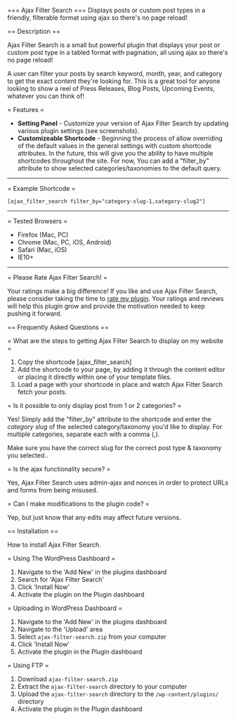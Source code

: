 === Ajax Filter Search ===
Displays posts or custom post types in a friendly, filterable format using ajax so there's no page reload!

== Description ==

Ajax Filter Search is a small but powerful plugin that displays your post or custom post type in a tabled format with pagination, all using ajax so there's no page reload! 

A user can filter your posts by search keyword, month, year, and category to get the exact content they're looking for. This is a great tool for anyone looking to show a reel of Press Releases, Blog Posts, Upcoming Events, whatever you can think of!


= Features =
* **Setting Panel** - Customize your version of Ajax Filter Search by updating various plugin settings (see screenshots).
* **Customizeable Shortcode** - Beginning the process of allow overriding of the default values in the general settings with custom shortcode attributes. In the future, this will give you the ability to have multiple shortcodes throughout the site. For now, You can add a "filter_by" attribute to show selected categories/taxonomies to the default query.

***

= Example Shortcode =

    [ajax_filter_search filter_by="category-slug-1,category-slug2"]

***
   

= Tested Browsers =

* Firefox (Mac, PC)
* Chrome (Mac, PC, iOS, Android)
* Safari (Mac, iOS)
* IE10+

***


= Please Rate Ajax Filter Search! =

Your ratings make a big difference! If you like and use Ajax Filter Search, please consider taking the time to [rate my plugin](http://wordpress.org/support/view/plugin-reviews/ajax-filter-search). Your ratings and reviews will help this plugin grow and provide the motivation needed to keep pushing it forward.



== Frequently Asked Questions ==


= What are the steps to getting Ajax Filter Search to display on my website =

1. Copy the shortcode [ajax_filter_search]
2. Add the shortcode to your page, by adding it through the content editor or placing it directly within one of your template files.
3. Load a page with your shortcode in place and watch Ajax Filter Search fetch your posts. 

= Is it possible to only display post from 1 or 2 categories? =

Yes! Simply add the "filter_by" attribute to the shortcode and enter the *category slug* of the selected category/taxonomy you'd like to display. For multiple categories, separate each with a comma (,).

Make sure you have the correct slug for the correct post type & taxonomy you selected..

= Is the ajax functionality secure? =

Yes, Ajax Filter Search uses admin-ajax and nonces in order to protect URLs and forms from being misused.

= Can I make modifications to the plugin code? =

Yep, but just know that any edits may affect future versions.


== Installation ==

How to install Ajax Filter Search.

= Using The WordPress Dashboard =

1. Navigate to the 'Add New' in the plugins dashboard
2. Search for 'Ajax Filter Search'
3. Click 'Install Now'
4. Activate the plugin on the Plugin dashboard

= Uploading in WordPress Dashboard =

1. Navigate to the 'Add New' in the plugins dashboard
2. Navigate to the 'Upload' area
3. Select `ajax-filter-search.zip` from your computer
4. Click 'Install Now'
5. Activate the plugin in the Plugin dashboard

= Using FTP =

1. Download `ajax-filter-search.zip`
2. Extract the `ajax-filter-search` directory to your computer
3. Upload the `ajax-filter-search` directory to the `/wp-content/plugins/` directory
4. Activate the plugin in the Plugin dashboard